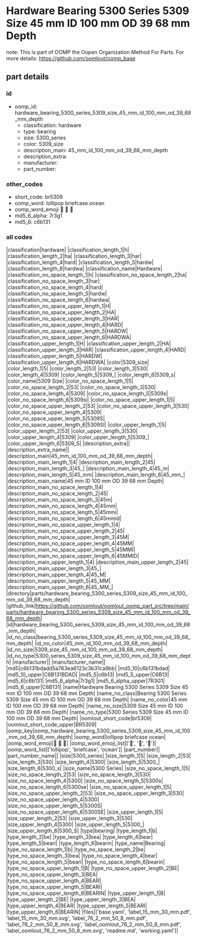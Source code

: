 # Hardware Bearing 5300 Series 5309 Size 45 mm ID 100 mm OD 39 68 mm Depth  

note: This is part of OOMP the Oopen Organization Method For Parts. For more details: https://github.com/oomlout/oomp_base

##  part details





### id
* oomp_id: hardware_bearing_5300_series_5309_size_45_mm_id_100_mm_od_39_68_mm_depth
  * classification: hardware
  * type: bearing
  * size: 5300_series
  * color: 5309_size
  * description_main: 45_mm_id_100_mm_od_39_68_mm_depth
  * description_extra: 
  * manufacturer: 
  * part_number: 

### other_codes
* short_code: br5309
* oomp_word: lollipop briefcase ocean
* oomp_word_emoji :lollipop: :briefcase: :ocean:
* md5_6_alpha: 7r3g1
* md5_6: c6b131

### all codes 
|classification|hardware|
|classification_length_1|h|
|classification_length_2|ha|
|classification_length_3|har|
|classification_length_4|hard|
|classification_length_5|hardw|
|classification_length_6|hardwa|
|classification_name|Hardware|
|classification_no_space_length_1|h|
|classification_no_space_length_2|ha|
|classification_no_space_length_3|har|
|classification_no_space_length_4|hard|
|classification_no_space_length_5|hardw|
|classification_no_space_length_6|hardwa|
|classification_no_space_upper_length_1|H|
|classification_no_space_upper_length_2|HA|
|classification_no_space_upper_length_3|HAR|
|classification_no_space_upper_length_4|HARD|
|classification_no_space_upper_length_5|HARDW|
|classification_no_space_upper_length_6|HARDWA|
|classification_upper_length_1|H|
|classification_upper_length_2|HA|
|classification_upper_length_3|HAR|
|classification_upper_length_4|HARD|
|classification_upper_length_5|HARDW|
|classification_upper_length_6|HARDWA|
|color|5309_size|
|color_length_1|5|
|color_length_2|53|
|color_length_3|530|
|color_length_4|5309|
|color_length_5|5309_|
|color_length_6|5309_s|
|color_name|5309 Size|
|color_no_space_length_1|5|
|color_no_space_length_2|53|
|color_no_space_length_3|530|
|color_no_space_length_4|5309|
|color_no_space_length_5|5309s|
|color_no_space_length_6|5309si|
|color_no_space_upper_length_1|5|
|color_no_space_upper_length_2|53|
|color_no_space_upper_length_3|530|
|color_no_space_upper_length_4|5309|
|color_no_space_upper_length_5|5309S|
|color_no_space_upper_length_6|5309SI|
|color_upper_length_1|5|
|color_upper_length_2|53|
|color_upper_length_3|530|
|color_upper_length_4|5309|
|color_upper_length_5|5309_|
|color_upper_length_6|5309_S|
|description_extra||
|description_extra_name||
|description_main|45_mm_id_100_mm_od_39_68_mm_depth|
|description_main_length_1|4|
|description_main_length_2|45|
|description_main_length_3|45_|
|description_main_length_4|45_m|
|description_main_length_5|45_mm|
|description_main_length_6|45_mm_|
|description_main_name|45 mm ID 100 mm OD 39 68 mm Depth|
|description_main_no_space_length_1|4|
|description_main_no_space_length_2|45|
|description_main_no_space_length_3|45m|
|description_main_no_space_length_4|45mm|
|description_main_no_space_length_5|45mmi|
|description_main_no_space_length_6|45mmid|
|description_main_no_space_upper_length_1|4|
|description_main_no_space_upper_length_2|45|
|description_main_no_space_upper_length_3|45M|
|description_main_no_space_upper_length_4|45MM|
|description_main_no_space_upper_length_5|45MMI|
|description_main_no_space_upper_length_6|45MMID|
|description_main_upper_length_1|4|
|description_main_upper_length_2|45|
|description_main_upper_length_3|45_|
|description_main_upper_length_4|45_M|
|description_main_upper_length_5|45_MM|
|description_main_upper_length_6|45_MM_|
|directory|parts/hardware_bearing_5300_series_5309_size_45_mm_id_100_mm_od_39_68_mm_depth|
|github_link|https://github.com/oomlout/oomlout_oomp_part_src/tree/main/parts/hardware_bearing_5300_series_5309_size_45_mm_id_100_mm_od_39_68_mm_depth|
|id|hardware_bearing_5300_series_5309_size_45_mm_id_100_mm_od_39_68_mm_depth|
|id_no_class|bearing_5300_series_5309_size_45_mm_id_100_mm_od_39_68_mm_depth|
|id_no_color|45_mm_id_100_mm_od_39_68_mm_depth|
|id_no_size|5309_size_45_mm_id_100_mm_od_39_68_mm_depth|
|id_no_type|5300_series_5309_size_45_mm_id_100_mm_od_39_68_mm_depth|
|manufacturer||
|manufacturer_name||
|md5|c6b131bdadd5a763ea6123c3b31ca9bb|
|md5_10|c6b131bdad|
|md5_10_upper|C6B131BDAD|
|md5_5|c6b13|
|md5_5_upper|C6B13|
|md5_6|c6b131|
|md5_6_alpha|7r3g1|
|md5_6_alpha_upper|7R3G1|
|md5_6_upper|C6B131|
|name|Hardware Bearing 5300 Series 5309 Size 45 mm ID 100 mm OD 39 68 mm Depth|
|name_no_class|Bearing 5300 Series 5309 Size 45 mm ID 100 mm OD 39 68 mm Depth|
|name_no_color|45 mm ID 100 mm OD 39 68 mm Depth|
|name_no_size|5309 Size 45 mm ID 100 mm OD 39 68 mm Depth|
|name_no_type|5300 Series 5309 Size 45 mm ID 100 mm OD 39 68 mm Depth|
|oomlout_short_code|br5309|
|oomlout_short_code_upper|BR5309|
|oomp_key|oomp_hardware_bearing_5300_series_5309_size_45_mm_id_100_mm_od_39_68_mm_depth|
|oomp_word|lollipop briefcase ocean|
|oomp_word_emoji|:lollipop: :briefcase: :ocean:|
|oomp_word_emoji_list|[':lollipop:', ':briefcase:', ':ocean:']|
|oomp_word_list|['lollipop', 'briefcase', 'ocean']|
|part_number||
|part_number_name||
|size|5300_series|
|size_length_1|5|
|size_length_2|53|
|size_length_3|530|
|size_length_4|5300|
|size_length_5|5300_|
|size_length_6|5300_s|
|size_name|5300 Series|
|size_no_space_length_1|5|
|size_no_space_length_2|53|
|size_no_space_length_3|530|
|size_no_space_length_4|5300|
|size_no_space_length_5|5300s|
|size_no_space_length_6|5300se|
|size_no_space_upper_length_1|5|
|size_no_space_upper_length_2|53|
|size_no_space_upper_length_3|530|
|size_no_space_upper_length_4|5300|
|size_no_space_upper_length_5|5300S|
|size_no_space_upper_length_6|5300SE|
|size_upper_length_1|5|
|size_upper_length_2|53|
|size_upper_length_3|530|
|size_upper_length_4|5300|
|size_upper_length_5|5300_|
|size_upper_length_6|5300_S|
|type|bearing|
|type_length_1|b|
|type_length_2|be|
|type_length_3|bea|
|type_length_4|bear|
|type_length_5|beari|
|type_length_6|bearin|
|type_name|Bearing|
|type_no_space_length_1|b|
|type_no_space_length_2|be|
|type_no_space_length_3|bea|
|type_no_space_length_4|bear|
|type_no_space_length_5|beari|
|type_no_space_length_6|bearin|
|type_no_space_upper_length_1|B|
|type_no_space_upper_length_2|BE|
|type_no_space_upper_length_3|BEA|
|type_no_space_upper_length_4|BEAR|
|type_no_space_upper_length_5|BEARI|
|type_no_space_upper_length_6|BEARIN|
|type_upper_length_1|B|
|type_upper_length_2|BE|
|type_upper_length_3|BEA|
|type_upper_length_4|BEAR|
|type_upper_length_5|BEARI|
|type_upper_length_6|BEARIN|
|files|['base.yaml', 'label_15_mm_30_mm.pdf', 'label_15_mm_30_mm.svg', 'label_76_2_mm_50_8_mm.pdf', 'label_76_2_mm_50_8_mm.svg', 'label_oomlout_76_2_mm_50_8_mm.pdf', 'label_oomlout_76_2_mm_50_8_mm.svg', 'readme.md', 'working.yaml']|
